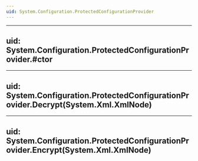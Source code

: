 ```yaml
---
uid: System.Configuration.ProtectedConfigurationProvider
---
```


---
uid: System.Configuration.ProtectedConfigurationProvider.#ctor
---

---
uid: System.Configuration.ProtectedConfigurationProvider.Decrypt(System.Xml.XmlNode)
---

---
uid: System.Configuration.ProtectedConfigurationProvider.Encrypt(System.Xml.XmlNode)
---
